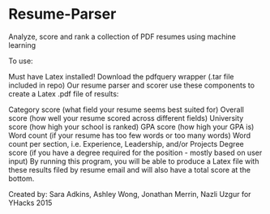 # Resume-Parser
Analyze, score and rank a collection of PDF resumes using machine learning

To use:

Must have Latex installed!
Download the pdfquery wrapper (.tar file included in repo)
Our resume parser and scorer use these components to create a Latex .pdf file of results:

Category score (what field your resume seems best suited for)
Overall score (how well your resume scored across different fields)
University score (how high your school is ranked)
GPA score (how high your GPA is)
Word count (if your resume has too few words or too many words)
Word count per section, i.e. Experience, Leadership, and/or Projects
Degree score (if you have a degree required for the position - mostly based on user input)
By running this program, you will be able to produce a Latex file with these results filed by resume email and will also have a total score at the bottom.

Created by: Sara Adkins, Ashley Wong, Jonathan Merrin, Nazli Uzgur for YHacks 2015
